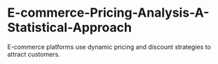 # E-commerce-Pricing-Analysis-A-Statistical-Approach
E-commerce platforms use dynamic pricing and discount strategies to attract customers. 
